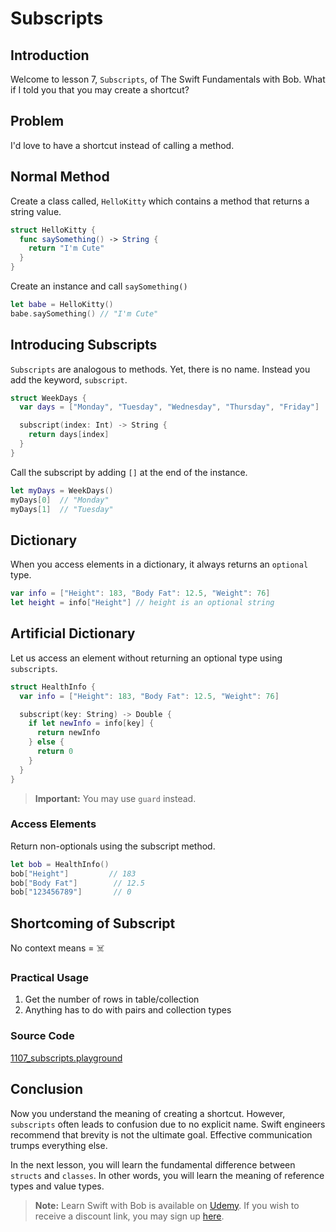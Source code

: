 # Subscripts

## Introduction
Welcome to lesson 7, `Subscripts`, of The Swift Fundamentals with Bob. What if I told you that you may create a shortcut?

## Problem
I'd love to have a shortcut instead of calling a method.

## Normal Method
Create a class called, `HelloKitty` which contains a method that returns a string value.

```swift
struct HelloKitty {
  func saySomething() -> String {
    return "I'm Cute"
  }
}
```

Create an instance and call `saySomething()`
```swift
let babe = HelloKitty()
babe.saySomething() // "I'm Cute"
```

## Introducing Subscripts
`Subscripts` are analogous to methods. Yet, there is no name. Instead you add the keyword, `subscript`.

```swift
struct WeekDays {
  var days = ["Monday", "Tuesday", "Wednesday", "Thursday", "Friday"]

  subscript(index: Int) -> String {
    return days[index]
  }  
}
```

Call the subscript by adding `[]` at the end of the instance.

```swift
let myDays = WeekDays()
myDays[0]  // "Monday"
myDays[1]  // "Tuesday"
```

## Dictionary
When you access elements in a dictionary, it always returns an `optional` type.

```swift
var info = ["Height": 183, "Body Fat": 12.5, "Weight": 76]
let height = info["Height"] // height is an optional string
```

## Artificial Dictionary
Let us access an element without returning an optional type using `subscripts`.

```swift
struct HealthInfo {
  var info = ["Height": 183, "Body Fat": 12.5, "Weight": 76]

  subscript(key: String) -> Double {
    if let newInfo = info[key] {
      return newInfo
    } else {
      return 0
    }
  }
}
```

> **Important:** You may use `guard` instead.

### Access Elements
Return non-optionals using the subscript method.

```swift
let bob = HealthInfo()
bob["Height"]         // 183
bob["Body Fat"]        // 12.5
bob["123456789"]       // 0
```

## Shortcoming of Subscript
No context means = ☠️

### Practical Usage
 1. Get the number of rows in table/collection
 2. Anything has to do with pairs and collection types

### Source Code
[1107_subscripts.playground](https://www.dropbox.com/sh/0i0ut11pvx3wfux/AAARAUiJ3AGd7gn3p1JfxtLZa?dl=0)


## Conclusion
Now you understand the meaning of creating a shortcut. However, `subscripts` often leads to confusion due to no explicit name. Swift engineers recommend that brevity is not the ultimate goal. Effective communication trumps everything else.

In the next lesson, you will learn the fundamental difference between `structs` and `classes`. In other words, you will learn the meaning of reference types and value types.

> **Note:** Learn Swift with Bob is available on [Udemy](https://udemy.com/learn-swift-with-bob/). If you wish to receive a discount link, you may sign up [here](https://goo.gl/RR4K27).
